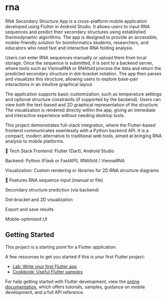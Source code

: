 # rna
RNA Secondary Structure App is a cross-platform mobile application developed using Flutter in Android Studio. It allows users to input RNA sequences and predict their secondary structures using established thermodynamic algorithms. The app is designed to provide an accessible, mobile-friendly solution for bioinformatics students, researchers, and educators who need fast and interactive RNA folding analysis.

Users can enter RNA sequences manually or upload them from local storage. Once the sequence is submitted, it is sent to a backend server, where tools such as ViennaRNA or RNAfold process the data and return the predicted secondary structure in dot-bracket notation. The app then parses and visualizes this structure, allowing users to explore base-pair interactions in an intuitive graphical layout.

The application supports basic customization, such as temperature settings and optional structure constraints (if supported by the backend). Users can view both the text-based and 2D graphical representation of the structure. The visualization is rendered directly within the app, giving an immediate and interactive experience without needing desktop tools.

This project demonstrates full-stack integration, where the Flutter-based frontend communicates seamlessly with a Python backend API. It is a compact, modern alternative to traditional web tools, aimed at bringing RNA analysis to mobile platforms.

🔧 Tech Stack
Frontend: Flutter (Dart), Android Studio

Backend: Python (Flask or FastAPI), RNAfold / ViennaRNA

Visualization: Custom rendering or libraries for 2D RNA structure diagrams

📱 Features
RNA sequence input (manual or file)

Secondary structure prediction (via backend)

Dot-bracket and 2D visualization

Export and save results

Mobile-optimized UI

## Getting Started

This project is a starting point for a Flutter application.

A few resources to get you started if this is your first Flutter project:

- [Lab: Write your first Flutter app](https://docs.flutter.dev/get-started/codelab)
- [Cookbook: Useful Flutter samples](https://docs.flutter.dev/cookbook)

For help getting started with Flutter development, view the
[online documentation](https://docs.flutter.dev/), which offers tutorials,
samples, guidance on mobile development, and a full API reference.
